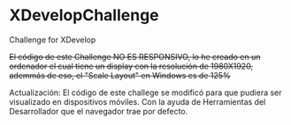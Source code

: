 # XDevelopChallenge
Challenge for XDevelop


~~El código de este Challenge NO ES RESPONSIVO, lo he creado en un ordenador el cual tiene un display con la resolución de 1980X1920, ademmás de eso, el "Scale Layout" en Windows es de 125%~~

Actualización: El código de este challege se modificó para que pudiera ser visualizado en dispositivos móviles. Con la ayuda de Herramientas del Desarrollador que el navegador trae por defecto. 
